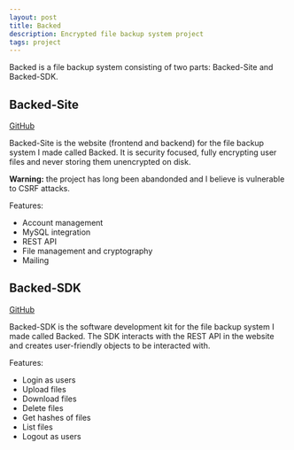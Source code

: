 ```yaml
---
layout: post
title: Backed
description: Encrypted file backup system project
tags: project
---
```


Backed is a file backup system consisting of two parts: Backed-Site and Backed-SDK.

## Backed-Site
[GitHub](https://github.com/Ben-D-Anderson/Backed-Site)

Backed-Site is the website (frontend and backend) for the file backup system I made called Backed. It is security focused, fully encrypting user files and never storing them unencrypted on disk.

**Warning:** the project has long been abandonded and I believe is vulnerable to CSRF attacks.

Features:
- Account management
- MySQL integration
- REST API
- File management and cryptography
- Mailing

## Backed-SDK
[GitHub](https://github.com/Ben-D-Anderson/Backed-SDK)

Backed-SDK is the software development kit for the file backup system I made called Backed. The SDK interacts with the REST API in the website and creates user-friendly objects to be interacted with.

Features:
- Login as users
- Upload files
- Download files
- Delete files
- Get hashes of files
- List files
- Logout as users